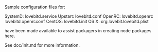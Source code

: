 Sample configuration files for:

SystemD: lovebitd.service
Upstart: lovebitd.conf
OpenRC:  lovebitd.openrc
         lovebitd.openrcconf
CentOS:  lovebitd.init
OS X:    org.lovebit.lovebitd.plist

have been made available to assist packagers in creating node packages here.

See doc/init.md for more information.
